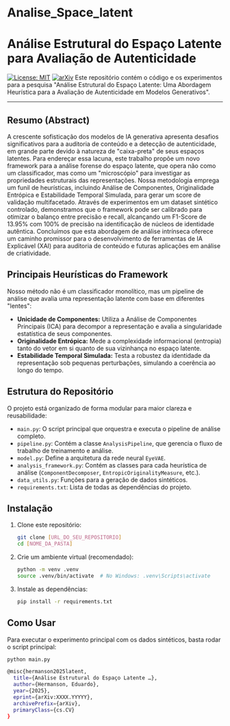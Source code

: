 # Analise_Space_latent

# Análise Estrutural do Espaço Latente para Avaliação de Autenticidade

[![License: MIT](https://img.shields.io/badge/License-MIT-yellow.svg)](https://opensource.org/licenses/MIT)
[![arXiv](https://img.shields.io/badge/arXiv-XXXX.XXXXX-b31b1b.svg)](https://arxiv.org/abs/XXXX.XXXXX) Este repositório contém o código e os experimentos para a pesquisa "Análise Estrutural do Espaço Latente: Uma Abordagem Heurística para a Avaliação de Autenticidade em Modelos Generativos".

---

## Resumo (Abstract)

A crescente sofisticação dos modelos de IA generativa apresenta desafios significativos para a auditoria de conteúdo e a detecção de autenticidade, em grande parte devido à natureza de "caixa-preta" de seus espaços latentes. Para endereçar essa lacuna, este trabalho propõe um novo framework para a análise forense do espaço latente, que opera não como um classificador, mas como um "microscópio" para investigar as propriedades estruturais das representações. Nossa metodologia emprega um funil de heurísticas, incluindo Análise de Componentes, Originalidade Entrópica e Estabilidade Temporal Simulada, para gerar um score de validação multifacetado. Através de experimentos em um dataset sintético controlado, demonstramos que o framework pode ser calibrado para otimizar o balanço entre precisão e recall, alcançando um F1-Score de 13.95% com 100% de precisão na identificação de núcleos de identidade autêntica. Concluímos que esta abordagem de análise intrínseca oferece um caminho promissor para o desenvolvimento de ferramentas de IA Explicável (XAI) para auditoria de conteúdo e futuras aplicações em análise de criatividade.

## Principais Heurísticas do Framework

Nosso método não é um classificador monolítico, mas um pipeline de análise que avalia uma representação latente com base em diferentes "lentes":

* **Unicidade de Componentes:** Utiliza a Análise de Componentes Principais (ICA) para decompor a representação e avalia a singularidade estatística de seus componentes.
* **Originalidade Entrópica:** Mede a complexidade informacional (entropia) tanto do vetor em si quanto de sua vizinhança no espaço latente.
* **Estabilidade Temporal Simulada:** Testa a robustez da identidade da representação sob pequenas perturbações, simulando a coerência ao longo do tempo.

## Estrutura do Repositório

O projeto está organizado de forma modular para maior clareza e reusabilidade:

-   `main.py`: O script principal que orquestra e executa o pipeline de análise completo.
-   `pipeline.py`: Contém a classe `AnalysisPipeline`, que gerencia o fluxo de trabalho de treinamento e análise.
-   `model.py`: Define a arquitetura da rede neural `EyeVAE`.
-   `analysis_framework.py`: Contém as classes para cada heurística de análise (`ComponentDecomposer`, `EntropicOriginalityMeasure`, etc.).
-   `data_utils.py`: Funções para a geração de dados sintéticos.
-   `requirements.txt`: Lista de todas as dependências do projeto.

## Instalação

1.  Clone este repositório:
    ```bash
    git clone [URL_DO_SEU_REPOSITORIO]
    cd [NOME_DA_PASTA]
    ```
2.  Crie um ambiente virtual (recomendado):
    ```bash
    python -m venv .venv
    source .venv/bin/activate  # No Windows: .venv\Scripts\activate
    ```
3.  Instale as dependências:
    ```bash
    pip install -r requirements.txt
    ```

## Como Usar

Para executar o experimento principal com os dados sintéticos, basta rodar o script principal:

```bash
python main.py

@misc{hermanson2025latent,
  title={Análise Estrutural do Espaço Latente …},
  author={Hermanson, Eduardo},
  year={2025},
  eprint={arXiv:XXXX.YYYYY},
  archivePrefix={arXiv},
  primaryClass={cs.CV}
}


